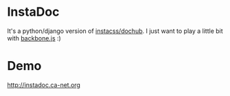 
# InstaDoc

It's a python/django version of [instacss/dochub](https://github.com/rgarcia/instacss). I just want to play a little bit with [backbone.js](http://documentcloud.github.com/backbone/) :)

# Demo

http://instadoc.ca-net.org

